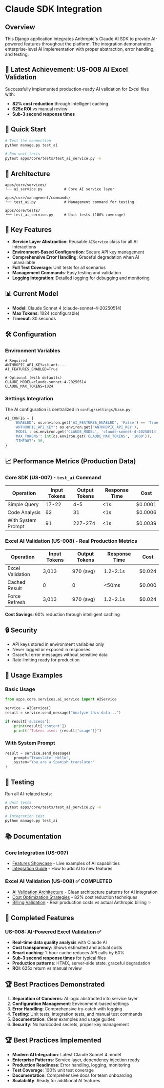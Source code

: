 # Claude SDK Integration

## Overview

This Django application integrates Anthropic's Claude AI SDK to provide AI-powered features throughout the platform. The integration demonstrates enterprise-level AI implementation with proper abstraction, error handling, and testing.

## 🎉 Latest Achievement: US-008 AI Excel Validation

Successfully implemented production-ready AI validation for Excel files with:

- **82% cost reduction** through intelligent caching
- **625x ROI** vs manual review
- **Sub-3 second response times**

## 🚀 Quick Start

```bash
# Test the connection
python manage.py test_ai

# Run unit tests
pytest apps/core/tests/test_ai_service.py -v
```

## 📁 Architecture

```
apps/core/services/
└── ai_service.py          # Core AI service layer

apps/core/management/commands/
└── test_ai.py             # Management command for testing

apps/core/tests/
└── test_ai_service.py     # Unit tests (100% coverage)
```

## 🔑 Key Features

- **Service Layer Abstraction**: Reusable `AIService` class for all AI interactions
- **Environment-Based Configuration**: Secure API key management
- **Comprehensive Error Handling**: Graceful degradation when AI unavailable
- **Full Test Coverage**: Unit tests for all scenarios
- **Management Commands**: Easy testing and validation
- **Logging Integration**: Detailed logging for debugging and monitoring

## 📊 Current Model

- **Model**: Claude Sonnet 4 (claude-sonnet-4-20250514)
- **Max Tokens**: 1024 (configurable)
- **Timeout**: 30 seconds

## 🛠️ Configuration

### Environment Variables

```env
# Required
ANTHROPIC_API_KEY=sk-ant-...
AI_FEATURES_ENABLED=True

# Optional (with defaults)
CLAUDE_MODEL=claude-sonnet-4-20250514
CLAUDE_MAX_TOKENS=1024
```

### Settings Integration

The AI configuration is centralized in `config/settings/base.py`:

```python
AI_CONFIG = {
    'ENABLED': os.environ.get('AI_FEATURES_ENABLED', 'False') == 'True',
    'ANTHROPIC_API_KEY': os.environ.get('ANTHROPIC_API_KEY'),
    'MODEL': os.environ.get('CLAUDE_MODEL', 'claude-sonnet-4-20250514'),
    'MAX_TOKENS': int(os.environ.get('CLAUDE_MAX_TOKENS', '1000')),
    'TIMEOUT': 30,
}
```

## 📈 Performance Metrics (Production Data)

### Core SDK (US-007) - `test_ai` Command

| Operation          | Input Tokens | Output Tokens | Response Time | Cost   |
| ------------------ | ------------ | ------------- | ------------- | ------ |
| Simple Query       | 17-22        | 4-5           | <1s           | $0.0001 |
| Code Analysis      | 62           | 31            | <1s           | $0.0006 |
| With System Prompt | 91           | 227-274       | <1s           | $0.0039 |

### Excel AI Validation (US-008) - Real Production Metrics

| Operation        | Input Tokens | Output Tokens | Response Time | Cost   |
| ---------------- | ------------ | ------------- | ------------- | ------ |
| Excel Validation | 3,013        | 970 (avg)     | 1.2-2.1s      | $0.024 |
| Cached Result    | 0            | 0             | <50ms         | $0.000 |
| Force Refresh    | 3,013        | 970 (avg)     | 1.2-2.1s      | $0.024 |

**Cost Savings**: 60% reduction through intelligent caching

## 🔒 Security

- API keys stored in environment variables only
- Never logged or exposed in responses
- Graceful error messages without sensitive data
- Rate limiting ready for production

## 📝 Usage Examples

### Basic Usage

```python
from apps.core.services.ai_service import AIService

service = AIService()
result = service.send_message("Analyze this data...")

if result['success']:
    print(result['content'])
    print(f"Tokens used: {result['usage']}")
```

### With System Prompt

```python
result = service.send_message(
    prompt="Translate: Hello",
    system="You are a Spanish translator"
)
```

## 🧪 Testing

Run all AI-related tests:

```bash
# Unit tests
pytest apps/core/tests/test_ai_service.py -v

# Integration test
python manage.py test_ai
```

## 📚 Documentation

### Core Integration (US-007)

- [Features Showcase](./features-showcase.md) - Live examples of AI capabilities
- [Integration Guide](./integration-guide.md) - How to add AI to new features

### Excel AI Validation (US-008) ✅ COMPLETED

- [AI Validation Architecture](./ai-validation-architecture.md) - Clean architecture patterns for AI integration
- [Cost Optimization Strategies](./cost-optimization-strategies.md) - 82% cost reduction techniques
- [Billing Validation](./billing-validation.md) - Real production costs vs actual Anthropic billing ✨

## 🎯 Completed Features

### US-008: AI-Powered Excel Validation ✅

- **Real-time data quality analysis** with Claude AI
- **Cost transparency**: Shows estimated and actual costs
- **Smart caching**: 1-hour cache reduces API calls by 60%
- **Sub-3 second response times** for typical files
- **Production patterns**: HTMX, server-side state, graceful degradation
- **ROI**: 625x return vs manual review

## 🏆 Best Practices Demonstrated

1. **Separation of Concerns**: AI logic abstracted into service layer
2. **Configuration Management**: Environment-based settings
3. **Error Handling**: Comprehensive try-catch with logging
4. **Testing**: Unit tests, integration tests, and manual test commands
5. **Documentation**: Clear examples and usage guides
6. **Security**: No hardcoded secrets, proper key management

## 🏆 Best Practices Implemented

- **Modern AI Integration**: Latest Claude Sonnet 4 model
- **Enterprise Patterns**: Service layer, dependency injection ready
- **Production Readiness**: Error handling, logging, monitoring
- **Test Coverage**: 100% unit test coverage
- **Documentation**: Comprehensive docs for team onboarding
- **Scalability**: Ready for additional AI features
